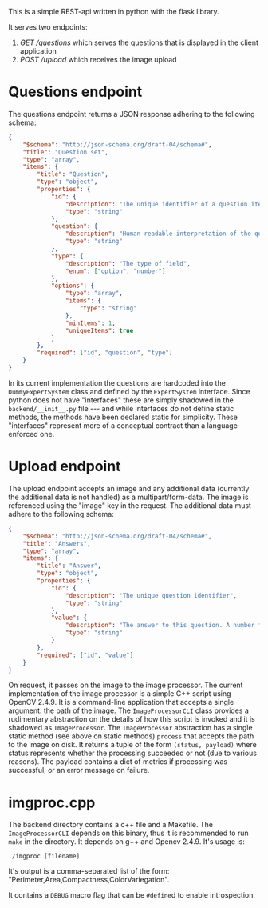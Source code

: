 This is a simple REST-api written in python with the flask library.

It serves two endpoints:
1) _GET /questions_ which serves the questions that is displayed in the client application
2) _POST /upload_ which receives the image upload

# Questions endpoint

The questions endpoint returns a JSON response adhering to the following schema:

```json
{
	"$schema": "http://json-schema.org/draft-04/schema#",
	"title": "Question set",
	"type": "array",
	"items": {
		"title": "Question",
		"type": "object",
		"properties": {
			"id": {
				"description": "The unique identifier of a question item",
				"type": "string"
			},
			"question": {
				"description": "Human-readable interpretation of the question",
				"type": "string"
			},
			"type": {
				"description": "The type of field",
				"enum": ["option", "number"]
			},
			"options": {
				"type": "array",
				"items": {
					"type": "string"
				},
				"minItems": 1,
				"uniqueItems": true
			}
		},
		"required": ["id", "question", "type"]
	}
}
```

In its current implementation the questions are hardcoded into the `DummyExpertSystem` class and defined by the `ExpertSystem` interface. Since python does not have "interfaces" these are simply shadowed in the `backend/__init__.py` file --- and while interfaces do not define static methods, the methods have been declared static for simplicity. These "interfaces" represent more of a conceptual contract than a language-enforced one. 

# Upload endpoint

The upload endpoint accepts an image and any additional data (currently the additional data is not handled) as a multipart/form-data. The image is referenced using the "image" key in the request. The additional data must adhere to the following schema:

```json
{
	"$schema": "http://json-schema.org/draft-04/schema#",
	"title": "Answers",
	"type": "array",
	"items": {
		"title": "Answer",
		"type": "object",
		"properties": {
			"id": {
				"description": "The unique question identifier",
				"type": "string"
			},
			"value": {
				"description": "The answer to this question. A number for numeric types and an index for option types.",
				"type": "string"
			}
		},
		"required": ["id", "value"]
	}
}
```

On request, it passes on the image to the image processor. The current implementation of the image processor is a simple C++ script using OpenCV 2.4.9. It is a command-line application that accepts a single argument: the path of the image. The `ImageProcessorCLI` class provides a rudimentary abstraction on the details of how this script is invoked and it is shadowed as `ImageProcessor`. The `ImageProcessor` abstraction has a single static method (see above on static methods) `process` that accepts the path to the image on disk. It returns a tuple of the form `(status, payload)` where status represents whether the processing succeeded or not (due to various reasons). The payload contains a dict of metrics if processing was successful, or an error message on failure.

# imgproc.cpp

The backend directory contains a c++ file and a Makefile. The `ImageProcessorCLI` depends on this binary, thus it is recommended to run `make` in the directory. It depends on g++ and Opencv 2.4.9. It's usage is:

	./imgproc [filename]

It's output is a comma-separated list of the form: "Perimeter,Area,Compactness,ColorVariegation". 

It contains a `DEBUG` macro flag that can be `#define`d to enable introspection.
